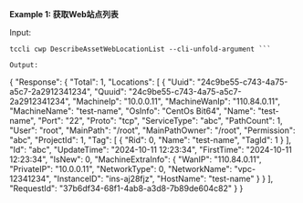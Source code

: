 **Example 1: 获取Web站点列表**



Input: 

```
tccli cwp DescribeAssetWebLocationList --cli-unfold-argument ```

Output: 
```
{
    "Response": {
        "Total": 1,
        "Locations": [
            {
                "Uuid": "24c9be55-c743-4a75-a5c7-2a2912341234",
                "Quuid": "24c9be55-c743-4a75-a5c7-2a2912341234",
                "MachineIp": "10.0.0.11",
                "MachineWanIp": "110.84.0.11",
                "MachineName": "test-name",
                "OsInfo": "CentOs Bit64",
                "Name": "test-name",
                "Port": "22",
                "Proto": "tcp",
                "ServiceType": "abc",
                "PathCount": 1,
                "User": "root",
                "MainPath": "/root",
                "MainPathOwner": "/root",
                "Permission": "abc",
                "ProjectId": 1,
                "Tag": [
                    {
                        "Rid": 0,
                        "Name": "test-name",
                        "TagId": 1
                    }
                ],
                "Id": "abc",
                "UpdateTime": "2024-10-11 12:23:34",
                "FirstTime": "2024-10-11 12:23:34",
                "IsNew": 0,
                "MachineExtraInfo": {
                    "WanIP": "110.84.0.11",
                    "PrivateIP": "10.0.0.11",
                    "NetworkType": 0,
                    "NetworkName": "vpc-12341234",
                    "InstanceID": "ins-aj28fjz",
                    "HostName": "test-name"
                }
            }
        ],
        "RequestId": "37b6df34-68f1-4ab8-a3d8-7b89de604c82"
    }
}
```

